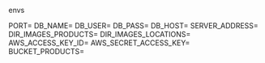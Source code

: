 envs

PORT=
DB_NAME=
DB_USER=
DB_PASS=
DB_HOST=
SERVER_ADDRESS=
DIR_IMAGES_PRODUCTS=
DIR_IMAGES_LOCATIONS=
AWS_ACCESS_KEY_ID=
AWS_SECRET_ACCESS_KEY=
BUCKET_PRODUCTS=
